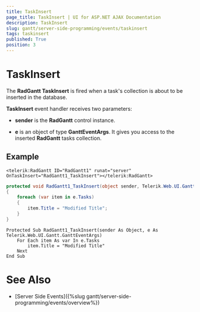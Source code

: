 ```yaml
---
title: TaskInsert
page_title: TaskInsert | UI for ASP.NET AJAX Documentation
description: TaskInsert
slug: gantt/server-side-programming/events/taskinsert
tags: taskinsert
published: True
position: 3
---
```


# TaskInsert


The __RadGantt TaskInsert__ is fired when a task's collection is about to be inserted in the database.

__TaskInsert__ event handler receives two parameters:

* __sender__ is the __RadGantt__ control instance.

* __e__ is an object of type __GanttEventArgs__. It gives you access to the inserted __RadGantt__ tasks collection.

## Example

````ASPNET
<telerik:RadGantt ID="RadGantt1" runat="server" OnTaskInsert="RadGantt1_TaskInsert"></telerik:RadGantt>
````

````C#
protected void RadGantt1_TaskInsert(object sender, Telerik.Web.UI.Gantt.GanttEventArgs e)
{
    foreach (var item in e.Tasks)
    {
        item.Title = "Modified Title";
    }
}
````
````VB.NET
Protected Sub RadGantt1_TaskInsert(sender As Object, e As Telerik.Web.UI.Gantt.GanttEventArgs)
    For Each item As var In e.Tasks
        item.Title = "Modified Title"
    Next
End Sub
````


# See Also

 * [Server Side Events]({%slug gantt/server-side-programming/events/overview%})
